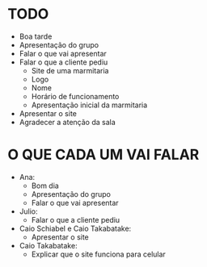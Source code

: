 # TODO

- Boa tarde
- Apresentação do grupo
- Falar o que vai apresentar
- Falar o que a cliente pediu
  - Site de uma marmitaria
  - Logo
  - Nome
  - Horário de funcionamento
  - Apresentação inicial da marmitaria
- Apresentar o site
- Agradecer a atenção da sala

# O QUE CADA UM VAI FALAR

- Ana:
  - Bom dia
  - Apresentação do grupo
  - Falar o que vai apresentar
- Julio:
  - Falar o que a cliente pediu
- Caio Schiabel e Caio Takabatake:
  - Apresentar o site
- Caio Takabatake:
  - Explicar que o site funciona para celular